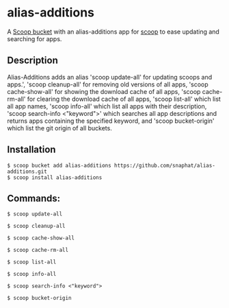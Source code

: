 # alias-additions

A [Scoop bucket](https://github.com/lukesampson/scoop/wiki/Buckets) with an alias-additions app for [scoop](http://scoop.sh) to ease updating and searching for apps.

Description
-
Alias-Additions adds an alias 'scoop update-all' for updating scoops and apps.', 'scoop cleanup-all' for removing old versions of all apps, 'scoop cache-show-all' for showing the download cache of all apps, 'scoop cache-rm-all' for clearing the download cache of all apps, 'scoop list-all' which list all app names, 'scoop info-all' which list all apps with their description, 'scoop search-info <"keyword">' which searches all app descriptions and returns apps containing the specified keyword, and 'scoop bucket-origin' which list the git origin of all buckets.

Installation
-
```
$ scoop bucket add alias-additions https://github.com/snaphat/alias-additions.git
$ scoop install alias-additions
```

Commands:
-
```
$ scoop update-all
```
```
$ scoop cleanup-all
```
```
$ scoop cache-show-all
```
```
$ scoop cache-rm-all
```
```
$ scoop list-all
```
```
$ scoop info-all
```
```
$ scoop search-info <"keyword">
```
```
$ scoop bucket-origin
```
